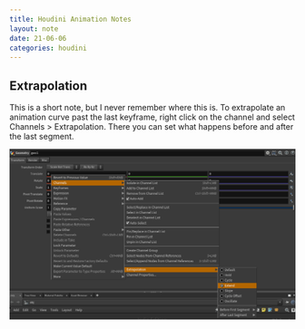 ```yaml
---
title: Houdini Animation Notes
layout: note
date: 21-06-06
categories: houdini
---
```


## Extrapolation

This is a short note, but I never remember where this is. To extrapolate an animation curve past the last keyframe, right click on the channel and select Channels > Extrapolation. There you can set what happens before and after the last segment.

![extraploation-menu](/assets/images/21-06-06-extraploation-menu.png)